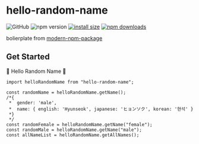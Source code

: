# hello-random-name

![GitHub](https://img.shields.io/github/license/dusunax/packages)
![npm version](https://img.shields.io/npm/v/hello-random-name.svg?style=square)
[![install size](https://img.shields.io/badge/dynamic/json?url=https://packagephobia.com/v2/api.json?p=hello-random-name&query=$.install.pretty&label=install%20size&style=square)](https://packagephobia.now.sh/result?p=hello-random-name)
[![npm downloads](https://img.shields.io/npm/dm/hello-random-name.svg?style=square)](https://npm-stat.com/charts.html?package=hello-random-name)

bolierplate from [modern-npm-package](https://github.com/snyk-snippets/modern-npm-package)

## Get Started

💃 Hello Random Name 🕺

```tsx
import helloRandomName from "hello-random-name";

const randomName = helloRandomName.getName();
/*{
 *  gender: 'male',
 *  name: { english: 'Hyunseok', japanese: 'ヒョンソク', korean: '현석' }
 *}
 */
const randomFemale = helloRandomName.getName("female");
const randomMale = helloRandomName.getName("male");
const allNameList = helloRandomName.getAllNames();
```
